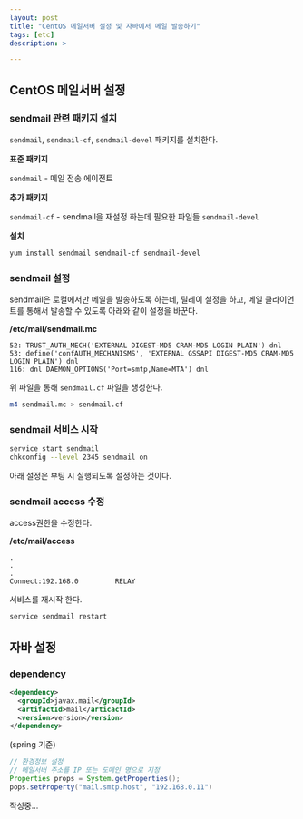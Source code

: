 ```yaml
---
layout: post
title: "CentOS 메일서버 설정 및 자바에서 메일 발송하기"
tags: [etc]
description: >

---
```


## CentOS 메일서버 설정

### sendmail 관련 패키지 설치

`sendmail`, `sendmail-cf`, `sendmail-devel` 패키지를 설치한다.

__표준 패키지__

`sendmail` - 메일 전송 에이전트

__추가 패키지__

`sendmail-cf` - sendmail을 재설정 하는데 필요한 파일들
`sendmail-devel`


__설치__

```bash
yum install sendmail sendmail-cf sendmail-devel
```

### sendmail 설정

sendmail은 로컬에서만 메일을 발송하도록 하는데, 릴레이 설정을 하고, 메일 클라이언트를 통해서 발송할 수 있도록 아래와 같이 설정을 바꾼다.

__/etc/mail/sendmail.mc__

```plain
52: TRUST_AUTH_MECH('EXTERNAL DIGEST-MD5 CRAM-MD5 LOGIN PLAIN') dnl
53: define('confAUTH_MECHANISMS', 'EXTERNAL GSSAPI DIGEST-MD5 CRAM-MD5 LOGIN PLAIN') dnl
116: dnl DAEMON_OPTIONS('Port=smtp,Name=MTA') dnl
```

위 파일을 통해 `sendmail.cf` 파일을 생성한다.

```bash
m4 sendmail.mc > sendmail.cf
```

### sendmail 서비스 시작

```bash
service start sendmail
chkconfig --level 2345 sendmail on
```

아래 설정은 부팅 시 실행되도록 설정하는 것이다.

### sendmail access 수정

access권한을 수정한다.

__/etc/mail/access__

```plain
.
.
.
Connect:192.168.0         RELAY
```

서비스를 재시작 한다.

```bash
service sendmail restart
```

## 자바 설정

### dependency

```xml
<dependency>
  <groupId>javax.mail</groupId>
  <artifactId>mail</articactId>
  <version>version</version>
</dependency>
```

(spring 기준)
```java
// 환경정보 설정
// 메일서버 주소를 IP 또는 도메인 명으로 지정
Properties props = System.getProperties();
pops.setProperty("mail.smtp.host", "192.168.0.11")


```

작성중...
